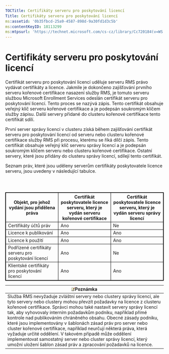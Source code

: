 ```yaml
---
TOCTitle: Certifikáty serveru pro poskytování licencí
Title: Certifikáty serveru pro poskytování licencí
ms:assetid: '0b35fbcd-25a9-4587-898d-9a30fd1d3c5b'
ms:contentKeyID: 18113299
ms:mtpsurl: 'https://technet.microsoft.com/cs-cz/library/Cc720184(v=WS.10)'
---
```


Certifikáty serveru pro poskytování licencí
===========================================

Certifikát serveru pro poskytování licencí uděluje serveru RMS právo vydávat certifikáty a licence. Jakmile je dokončeno zajišťování prvního serveru kořenové certifikace nasazení služby RMS, je tomuto serveru službou Microsoft Enrollment Services odeslán certifikát serveru pro poskytování licencí. Tento proces se nazývá zápis. Tento certifikát obsahuje veřejný klíč serveru kořenové certifikace a je podepsán soukromým klíčem služby zápisu. Další servery přidané do clusteru kořenové certifikace tento certifikát sdílí.

První server správy licencí v clusteru získá během zajišťování certifikát serveru pro poskytování licencí od serveru nebo clusteru kořenové certifikace služby RMS při procesu, kterému se říká dílčí zápis. Tento certifikát obsahuje veřejný klíč serveru správy licencí a je podepsán soukromým klíčem serveru nebo clusteru kořenové certifikace. Ostatní servery, které jsou přidány do clusteru správy licencí, sdílejí tento certifikát.

Seznam práv, které jsou uděleny serverům certifikáty poskytovatele licence serveru, jsou uvedeny v následující tabulce.

###  

 
<table style="border:1px solid black;">
<colgroup>
<col width="33%" />
<col width="33%" />
<col width="33%" />
</colgroup>
<thead>
<tr class="header">
<th style="border:1px solid black;" >Objekt, pro jehož vydání jsou přidělena práva</th>
<th style="border:1px solid black;" >Certifikát poskytovatele licence serveru, který je vydán serveru kořenové certifikace</th>
<th style="border:1px solid black;" >Certifikát poskytovatele licence serveru, který je vydán serveru správy licencí</th>
</tr>
</thead>
<tbody>
<tr class="odd">
<td style="border:1px solid black;">Certifikáty účtů práv</td>
<td style="border:1px solid black;">Ano</td>
<td style="border:1px solid black;">Ne</td>
</tr>
<tr class="even">
<td style="border:1px solid black;">Licence k publikování</td>
<td style="border:1px solid black;">Ano</td>
<td style="border:1px solid black;">Ano</td>
</tr>
<tr class="odd">
<td style="border:1px solid black;">Licence k použití</td>
<td style="border:1px solid black;">Ano</td>
<td style="border:1px solid black;">Ano</td>
</tr>
<tr class="even">
<td style="border:1px solid black;">Podřízené certifikáty serveru pro poskytování licencí</td>
<td style="border:1px solid black;">Ano</td>
<td style="border:1px solid black;">Ne</td>
</tr>
<tr class="odd">
<td style="border:1px solid black;">Klientské certifikáty pro poskytování licencí</td>
<td style="border:1px solid black;">Ano</td>
<td style="border:1px solid black;">Ano</td>
</tr>
</tbody>
</table>
  
| ![](images/Cc720184.note(WS.10).gif)Poznámka                                                                                                                                                                                                                                                                                                                                                                                                                                                                                                                                                                                                                               |  
|---------------------------------------------------------------------------------------------------------------------------------------------------------------------------------------------------------------------------------------------------------------------------------------------------------------------------------------------------------------------------------------------------------------------------------------------------------------------------------------------------------------------------------------------------------------------------------------------------------------------------------------------------------------------------------------------------------|  
| Služba RMS nevyžaduje zvláštní servery nebo clustery správy licencí, ale tyto servery nebo clustery mohou převzít požadavky na licence z clusteru kořenové certifikace. Správci mohou také nastavit servery správy licencí tak, aby vyhovovaly interním požadavkům podniku, například přímé kontrole nad publikováním chráněného obsahu. Obecné zásady podniku, které jsou implementovány v šablonách zásad práv pro server nebo cluster kořenové certifikace, například neurčují některá práva, která vyžaduje určité oddělení. V takovém případě může oddělení implementovat samostatný server nebo cluster správy licencí, který umožní uložení šablon zásad práv a zpracování požadavků na licence. |
